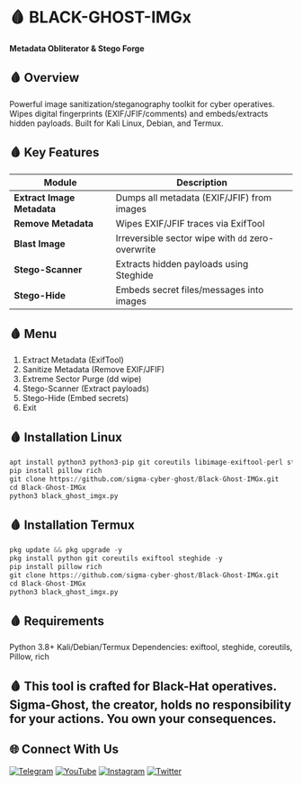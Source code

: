 # 🩸 BLACK-GHOST-IMGx  
**Metadata Obliterator & Stego Forge**  

## 🩸 Overview  
Powerful image sanitization/steganography toolkit for cyber operatives. Wipes digital fingerprints (EXIF/JFIF/comments) and embeds/extracts hidden payloads. Built for Kali Linux, Debian, and Termux.  

## 🩸 Key Features  
| Module                      | Description                                                                 |
|-----------------------------|-----------------------------------------------------------------------------|
| **Extract Image Metadata**  | Dumps all metadata (EXIF/JFIF) from images                                  |
| **Remove Metadata**         | Wipes EXIF/JFIF traces via ExifTool                                         |
| **Blast Image**             | Irreversible sector wipe with `dd` zero-overwrite                           |
| **Stego-Scanner**           | Extracts hidden payloads using Steghide                                     |
| **Stego-Hide**              | Embeds secret files/messages into images                                    |

## 🩸 Menu  
1. Extract Metadata (ExifTool)  
2. Sanitize Metadata (Remove EXIF/JFIF)  
3. Extreme Sector Purge (dd wipe)  
4. Stego-Scanner (Extract payloads)  
5. Stego-Hide (Embed secrets)  
6. Exit

## 🩸 Installation Linux
```python
apt install python3 python3-pip git coreutils libimage-exiftool-perl steghide -y
pip install pillow rich
git clone https://github.com/sigma-cyber-ghost/Black-Ghost-IMGx.git
cd Black-Ghost-IMGx
python3 black_ghost_imgx.py
```
## 🩸 Installation Termux
```python
pkg update && pkg upgrade -y
pkg install python git coreutils exiftool steghide -y
pip install pillow rich
git clone https://github.com/sigma-cyber-ghost/Black-Ghost-IMGx.git
cd Black-Ghost-IMGx
python3 black_ghost_imgx.py
```
## 🩸 Requirements
Python 3.8+
Kali/Debian/Termux
Dependencies: exiftool, steghide, coreutils, Pillow, rich

## 🩸 This tool is crafted for Black-Hat operatives. Sigma-Ghost, the creator, holds no responsibility for your actions. You own your consequences.

## 🌐 Connect With Us

[![Telegram](https://img.shields.io/badge/Telegram-Sigma_Ghost-blue?logo=telegram)](https://t.me/Sigma_Cyber_Ghost)  [![YouTube](https://img.shields.io/badge/YouTube-Sigma_Ghost-red?logo=youtube)](https://www.youtube.com/@sigma_ghost_hacking)  [![Instagram](https://img.shields.io/badge/Instagram-Safder_Khan-purple?logo=instagram)](https://www.instagram.com/safderkhan0800_/)  [![Twitter](https://img.shields.io/badge/Twitter-@safderkhan0800_-1DA1F2?logo=twitter)](https://twitter.com/safderkhan0800_)
